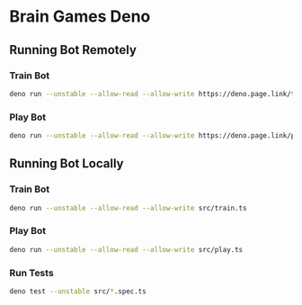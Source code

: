 # Brain Games Deno

## Running Bot Remotely

### Train Bot

```BASH
deno run --unstable --allow-read --allow-write https://deno.page.link/train
```

### Play Bot

```BASH
deno run --unstable --allow-read --allow-write https://deno.page.link/play
```

## Running Bot Locally

### Train Bot

```BASH
deno run --unstable --allow-read --allow-write src/train.ts
```

### Play Bot

```BASH
deno run --unstable --allow-read --allow-write src/play.ts
```

### Run Tests

```BASH
deno test --unstable src/*.spec.ts
```
